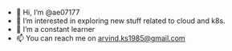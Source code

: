 - 👋 Hi, I’m @ae07177
- 👀 I’m interested in exploring new stuff related to cloud and k8s.
- 🌱 I’m a constant learner
- 📫 You can reach me on arvind.ks1985@gmail.com

<!---
ae07177/ae07177 is a ✨ special ✨ repository because its `README.md` (this file) appears on your GitHub profile.
You can click the Preview link to take a look at your changes.
--->
